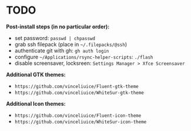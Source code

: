 TODO
====

__Post-install steps (in no particular order):__

- set password: `passwd | chpasswd`
- grab ssh filepack (place in `~/.filepacks/@ssh`)
- authenticate git with gh: `gh auth login`
- configure `~/Applications/rsync-helper-scripts`: `./flash`
- disable screensaver, locksreen: `Settings Manager > Xfce Screensaver`

__Additional GTK themes:__

- `https://github.com/vinceliuice/Fluent-gtk-theme`
- `https://github.com/vinceliuice/WhiteSur-gtk-theme`

__Additional Icon themes:__

- `https://github.com/vinceliuice/Fluent-icon-theme`
- `https://github.com/vinceliuice/WhiteSur-icon-theme`
